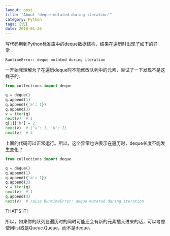 ```yaml
---
layout: post
title: "About 'deque mutated during iteration'"
category: Python
tags: [坑]
date: 2018-01-26
---
```


写代码用到Python标准库中的deque数据结构，结果在遍历时出现了如下的异常：

```
RuntimeError: deque mutated during iteration
```

一开始我理解为了在遍历deque时不能修改队列中的元素，尝试了一下发现不是这样子的:

```python
from collections import deque

q = deque()
q.append(1)
q.append({'a': 1})
q.append(3)
v = iter(q)
next(v)  # 1
q[1]['b'] = 2
next(v)  # {'a': 1, 'b': 2}
next(v)  # 3
```

上面的代码可以正常运行。所以，这个异常也许表示在遍历时，deque长度不能发生变化？

```python
from collections import deque

q = deque()
q.append(1)
q.append({'a': 1})
q.append(3)
v = iter(q)
next(v)  # 1
q.append(4)
next(v)  # raise RuntimeError: deque mutated during iteration
```

THAT'S IT!

所以，如果你的队列在遍历时的同时可能还会有新的元素插入进来的话，可以考虑使用list或是Queue.Queue，而不是deque。